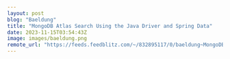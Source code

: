 ```yaml
---
layout: post
blog: "Baeldung"
title: "MongoDB Atlas Search Using the Java Driver and Spring Data"
date: 2023-11-15T03:54:43Z
image: images/baeldung.png
remote_url: "https://feeds.feedblitz.com/~/832895117/0/baeldung~MongoDB-Atlas-Search-Using-the-Java-Driver-and-Spring-Data"
---
```

